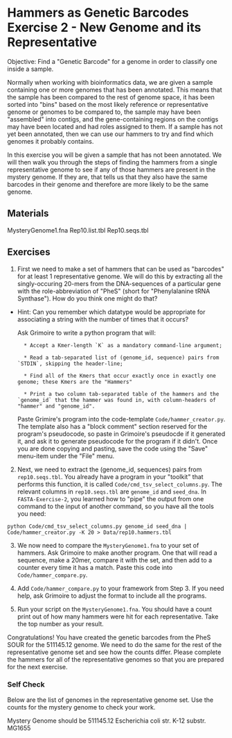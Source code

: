 # Hammers as Genetic Barcodes Exercise 2 - New Genome and its Representative

Objective: Find a "Genetic Barcode" for a genome in order to classify one inside a sample.

Normally when working with bioinformatics data, we are given a sample containing one or more genomes that has been annotated. This means that the sample has been compared to the rest of genome space, it has been sorted into "bins" based on the most likely reference or representative genome or genomes to be compared to, the sample may have been "assembled" into contigs, and the gene-containing regions on the contigs may have been located and had roles assigned to them. If a sample has not yet been annotated, then we can use our hammers to try and find which genomes it probably contains.

In this exercise you will be given a sample that has not been annotated. We will then walk you through the steps of finding the hammers from a single representative genome to see if any of those hammers are present in the mystery genome. If they are, that tells us that they also have the same barcodes in their genome and therefore are more likely to be the same genome.

## Materials

MysteryGenome1.fna
Rep10.list.tbl
Rep10.seqs.tbl


## Exercises

1. First we need to make a set of hammers that can be used as "barcodes" for at least 1 representative genome. We will do this by extracting all the singly-occuring 20-mers from the DNA-sequences of a particular gene with the role-abbreviation of "PheS" (short for "Phenylalanine tRNA Synthase"). How do you think one might do that?
* Hint: Can you remember which datatype would be appropriate
for associating a string with the number of times that it occurs?

    Ask Grimoire to write a python program that will:

        * Accept a Kmer-length `K` as a mandatory command-line argument;
        
        * Read a tab-separated list of (genome_id, sequence) pairs from `STDIN`, skipping the header-line;

        * Find all of the Kmers that occur exactly once in exactly one genome; these Kmers are the "Hammers"

        * Print a two column tab-separated table of the hammers and the `genome_id` that the hammer was found in, with column-headers of "hammer" and "genome_id".

    Paste Grimire's program into the code-template `Code/hammer_creator.py`.
    The template also has a "block comment" section reserved for the program's pseudocode, so paste in Grimoire's pseudocde if it generated it, and ask it to generate pseudocode for the program if it didn't. Once you are done copying and pasting, save the code using the "Save" menu-item under the "File" menu.

2. Next, we need to extract the (genome_id, sequences) pairs from  `rep10.seqs.tbl`. You already have a program in your "toolkit" that performs this function, it is called `Code/cmd_tsv_select_columns.py`. The relevant columns in `rep10.seqs.tbl` are `genome_id` and `seed_dna`. In `FASTA-Exercise-2`, you learned how to "pipe" the output from one command to the input of another command, so you have all the tools you need:

```
python Code/cmd_tsv_select_columns.py genome_id seed_dna | Code/hammer_creator.py -K 20 > Data/rep10.hammers.tbl
``` 

3. We now need to compare the `MysteryGenome1.fna` to your set of hammers. Ask Grimoire to make another program. One that will read a sequence, make a 20mer, compare it with the set, and then add to a counter every time it has a match. Paste this code into `Code/hammer_compare.py`.

6. Add `Code/hammer_compare.py` to your framework from Step 3. If you need help, ask Grimoire to adjust the format to include all the programs. 

7. Run your script on the `MysteryGenome1.fna`. You should have a count print out of how many hammers were hit for each representative. Take the top number as your result.


Congratulations! You have created the genetic barcodes from the PheS SOUR for the 511145.12 genome. We need to do the same for the rest of the representative genome set and see how the counts differ. Please complete the hammers for all of the representative genomes so that you are prepared for the next exercise.


### Self Check

Below are the list of genomes in the representative genome set. Use the counts for the mystery genome to check your work.

Mystery Genome should be 511145.12 Escherichia coli str. K-12 substr. MG1655